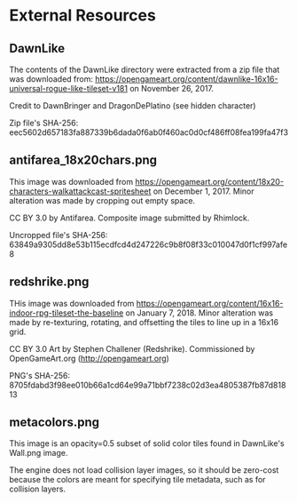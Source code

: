 # External Resources

## DawnLike

The contents of the DawnLike directory were extracted from a zip file that
was downloaded from: https://opengameart.org/content/dawnlike-16x16-universal-rogue-like-tileset-v181
on November 26, 2017.

Credit to DawnBringer and DragonDePlatino (see hidden character)

Zip file's SHA-256: eec5602d657183fa887339b6dada0f6ab0f460ac0d0cf486ff08fea199fa47f3

## antifarea_18x20chars.png

This image was downloaded from https://opengameart.org/content/18x20-characters-walkattackcast-spritesheet on December 1, 2017. Minor alteration was made by cropping out empty space.

CC BY 3.0 by Antifarea. Composite image submitted by Rhimlock.

Uncropped file's SHA-256: 63849a9305dd8e53b115ecdfcd4d247226c9b8f08f33c010047d0f1cf997afe8

## redshrike.png

THis image was downloaded from https://opengameart.org/content/16x16-indoor-rpg-tileset-the-baseline on January 7, 2018. Minor alteration was made by re-texturing, rotating, and offsetting the tiles to line up in a 16x16 grid.

CC BY 3.0 Art by Stephen Challener (Redshrike). Commissioned by OpenGameArt.org (http://opengameart.org)

PNG's SHA-256: 8705fdabd3f98ee010b66a1cd64e99a71bbf7238c02d3ea4805387fb87d81813

## metacolors.png

This image is an opacity=0.5 subset of solid color tiles found in DawnLike's Wall.png image.

The engine does not load collision layer images, so it should be zero-cost because the colors are meant for specifying tile metadata, such as for collision layers.
